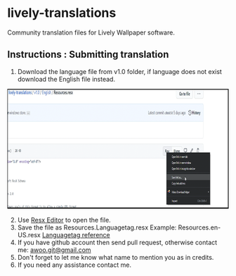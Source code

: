 # lively-translations
Community translation files for Lively Wallpaper software.
## Instructions : Submitting translation
 1. Download the language file from v1.0 folder, if language does not exist download the English file instead.
 
 <img src="/Docs/file_download.png" width="900" height="272"/>
 
 2. Use [Resx Editor](https://sourceforge.net/projects/resx/) to open the file.
 3. Save the file as Resources.Languagetag.resx 
 Example: Resources.en-US.resx
 [Languagetag reference](https://docs.microsoft.com/en-us/openspecs/windows_protocols/ms-lcid/a9eac961-e77d-41a6-90a5-ce1a8b0cdb9c)
 4. If you have github account then send pull request, otherwise contact me: awoo.git@gmail.com
 5. Don't forget to let me know what name to mention you as in credits.
 6. If you need any assistance contact me.
